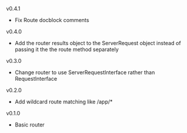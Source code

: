 
v0.4.1

- Fix Route docblock comments

v0.4.0

- Add the router results object to the ServerRequest object instead of passing it the the route method separately

v0.3.0

- Change router to use ServerRequestInterface rather than RequestInterface

v0.2.0

- Add wildcard route matching like /app/*

v0.1.0

- Basic router


